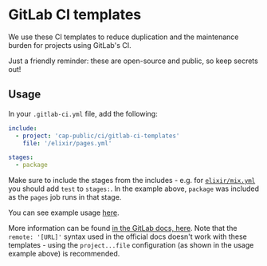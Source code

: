 # GitLab CI templates

We use these CI templates to reduce duplication and the maintenance burden for projects using GitLab's CI.

Just a friendly reminder: these are open-source and public, so keep secrets out!

## Usage

In your `.gitlab-ci.yml` file, add the following:

```yaml
include:
  - project: 'cap-public/ci/gitlab-ci-templates'
    file: '/elixir/pages.yml'

stages:
  - package
```

Make sure to include the stages from the includes - e.g. for [`elixir/mix.yml`](/elixir/mix.yml) you should add `test`
to `stages:`. In the example above, `package` was included as the `pages` job runs in that stage.

You can see example usage [here](https://gitlab.com/cap-public/packages/gitlab-header-auth/-/blob/master/.gitlab-ci.yml).

More information can be found [in the GitLab docs, here](https://docs.gitlab.com/ee/ci/yaml/includes.html). Note that 
the `remote: '[URL]'` syntax used in the official docs doesn't work with these templates - using the `project...file`
configuration (as shown in the usage example above) is recommended.

